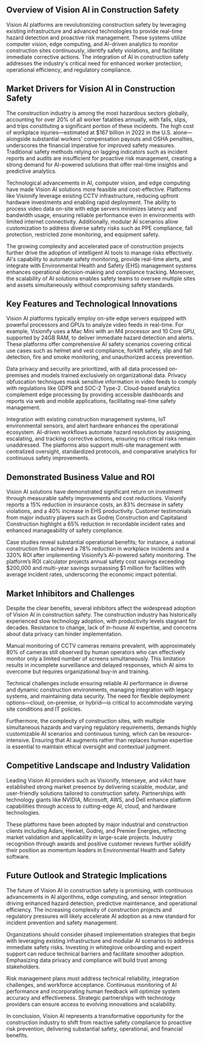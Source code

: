 ## Overview of Vision AI in Construction Safety
Vision AI platforms are revolutionizing construction safety by leveraging existing infrastructure and advanced technologies to provide real-time hazard detection and proactive risk management. These systems utilize computer vision, edge computing, and AI-driven analytics to monitor construction sites continuously, identify safety violations, and facilitate immediate corrective actions. The integration of AI in construction safety addresses the industry's critical need for enhanced worker protection, operational efficiency, and regulatory compliance.

## Market Drivers for Vision AI in Construction Safety
The construction industry is among the most hazardous sectors globally, accounting for over 20% of all worker fatalities annually, with falls, slips, and trips constituting a significant portion of these incidents. The high cost of workplace injuries—estimated at $167 billion in 2022 in the U.S. alone—alongside substantial workers' compensation payouts and OSHA penalties, underscores the financial imperative for improved safety measures. Traditional safety methods relying on lagging indicators such as incident reports and audits are insufficient for proactive risk management, creating a strong demand for AI-powered solutions that offer real-time insights and predictive analytics.

Technological advancements in AI, computer vision, and edge computing have made Vision AI solutions more feasible and cost-effective. Platforms like Visionify leverage existing CCTV infrastructure, reducing upfront hardware investments and enabling rapid deployment. The ability to process video data on-site with edge servers minimizes latency and bandwidth usage, ensuring reliable performance even in environments with limited internet connectivity. Additionally, modular AI scenarios allow customization to address diverse safety risks such as PPE compliance, fall protection, restricted zone monitoring, and equipment safety.

The growing complexity and accelerated pace of construction projects further drive the adoption of intelligent AI tools to manage risks effectively. AI's capability to automate safety monitoring, provide real-time alerts, and integrate with Environmental Health and Safety (EHS) management systems enhances operational decision-making and compliance tracking. Moreover, the scalability of AI solutions enables safety teams to oversee multiple sites and assets simultaneously without compromising safety standards.

## Key Features and Technological Innovations
Vision AI platforms typically employ on-site edge servers equipped with powerful processors and GPUs to analyze video feeds in real-time. For example, Visionify uses a Mac Mini with an M4 processor and 10 Core GPU, supported by 24GB RAM, to deliver immediate hazard detection and alerts. These platforms offer comprehensive AI safety scenarios covering critical use cases such as helmet and vest compliance, forklift safety, slip and fall detection, fire and smoke monitoring, and unauthorized access prevention.

Data privacy and security are prioritized, with all data processed on-premises and models trained exclusively on organizational data. Privacy obfuscation techniques mask sensitive information in video feeds to comply with regulations like GDPR and SOC-2 Type-2. Cloud-based analytics complement edge processing by providing accessible dashboards and reports via web and mobile applications, facilitating real-time safety management.

Integration with existing construction management systems, IoT environmental sensors, and alert hardware enhances the operational ecosystem. AI-driven workflows automate hazard resolution by assigning, escalating, and tracking corrective actions, ensuring no critical risks remain unaddressed. The platforms also support multi-site management with centralized oversight, standardized protocols, and comparative analytics for continuous safety improvements.

## Demonstrated Business Value and ROI
Vision AI solutions have demonstrated significant return on investment through measurable safety improvements and cost reductions. Visionify reports a 15% reduction in insurance costs, an 83% decrease in safety violations, and a 40% increase in EHS productivity. Customer testimonials from major industry players such as Godrej Construction and Capitaland Construction highlight a 65% reduction in recordable incident rates and enhanced manageability of safety compliance.

Case studies reveal substantial operational benefits; for instance, a national construction firm achieved a 78% reduction in workplace incidents and a 320% ROI after implementing Visionify’s AI-powered safety monitoring. The platform’s ROI calculator projects annual safety cost savings exceeding $200,000 and multi-year savings surpassing $1 million for facilities with average incident rates, underscoring the economic impact potential.

## Market Inhibitors and Challenges
Despite the clear benefits, several inhibitors affect the widespread adoption of Vision AI in construction safety. The construction industry has historically experienced slow technology adoption, with productivity levels stagnant for decades. Resistance to change, lack of in-house AI expertise, and concerns about data privacy can hinder implementation.

Manual monitoring of CCTV cameras remains prevalent, with approximately 80% of cameras still observed by human operators who can effectively monitor only a limited number of screens simultaneously. This limitation results in incomplete surveillance and delayed responses, which AI aims to overcome but requires organizational buy-in and training.

Technical challenges include ensuring reliable AI performance in diverse and dynamic construction environments, managing integration with legacy systems, and maintaining data security. The need for flexible deployment options—cloud, on-premise, or hybrid—is critical to accommodate varying site conditions and IT policies.

Furthermore, the complexity of construction sites, with multiple simultaneous hazards and varying regulatory requirements, demands highly customizable AI scenarios and continuous tuning, which can be resource-intensive. Ensuring that AI augments rather than replaces human expertise is essential to maintain ethical oversight and contextual judgment.

## Competitive Landscape and Industry Validation
Leading Vision AI providers such as Visionify, Intenseye, and viAct have established strong market presence by delivering scalable, modular, and user-friendly solutions tailored to construction safety. Partnerships with technology giants like NVIDIA, Microsoft, AWS, and Dell enhance platform capabilities through access to cutting-edge AI, cloud, and hardware technologies.

These platforms have been adopted by major industrial and construction clients including Adani, Henkel, Godrej, and Premier Energies, reflecting market validation and applicability in large-scale projects. Industry recognition through awards and positive customer reviews further solidify their position as momentum leaders in Environmental Health and Safety software.

## Future Outlook and Strategic Implications
The future of Vision AI in construction safety is promising, with continuous advancements in AI algorithms, edge computing, and sensor integration driving enhanced hazard detection, predictive maintenance, and operational efficiency. The increasing complexity of construction projects and regulatory pressures will likely accelerate AI adoption as a new standard for incident prevention and safety management.

Organizations should consider phased implementation strategies that begin with leveraging existing infrastructure and modular AI scenarios to address immediate safety risks. Investing in whiteglove onboarding and expert support can reduce technical barriers and facilitate smoother adoption. Emphasizing data privacy and compliance will build trust among stakeholders.

Risk management plans must address technical reliability, integration challenges, and workforce acceptance. Continuous monitoring of AI performance and incorporating human feedback will optimize system accuracy and effectiveness. Strategic partnerships with technology providers can ensure access to evolving innovations and scalability.

In conclusion, Vision AI represents a transformative opportunity for the construction industry to shift from reactive safety compliance to proactive risk prevention, delivering substantial safety, operational, and financial benefits.